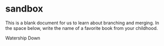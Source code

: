 # sandbox

This is a blank document for us to learn about branching and merging. In the space below, write the name of a favorite book from your childhood.

Watership Down

